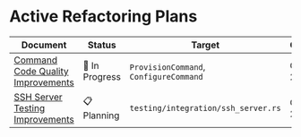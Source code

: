 # Active Refactoring Plans

| Document                                                                    | Status         | Target                                 | Created      |
| --------------------------------------------------------------------------- | -------------- | -------------------------------------- | ------------ |
| [Command Code Quality Improvements](./command-code-quality-improvements.md) | 🚧 In Progress | `ProvisionCommand`, `ConfigureCommand` | Oct 7, 2025  |
| [SSH Server Testing Improvements](./ssh-server-testing-improvements.md)     | 📋 Planning    | `testing/integration/ssh_server.rs`    | Oct 13, 2025 |
